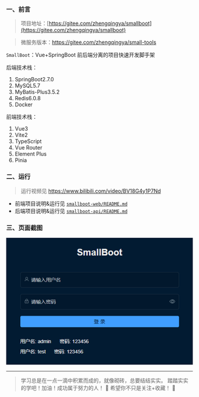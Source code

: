 ### 一、前言

> 项目地址：[https://gitee.com/zhengqingya/smallboot](https://gitee.com/zhengqingya/smallboot)

> 微服务版本：https://gitee.com/zhengqingya/small-tools

`SmallBoot`：Vue+SpringBoot 前后端分离的项目快速开发脚手架

后端技术栈：

1. SpringBoot2.7.0
2. MySQL5.7
3. MyBatis-Plus3.5.2
4. Redis6.0.8
5. Docker

前端技术栈：

1. Vue3
2. Vite2
3. TypeScript
4. Vue Router
5. Element Plus
6. Pinia

### 二、运行

> 运行视频见 https://www.bilibili.com/video/BV18G4y1P7Nd

- 前端项目说明&运行见 [`smallboot-web/README.md`](smallboot-web/README.md)
- 后端项目说明&运行见 [`smallboot-api/README.md`](smallboot-api/README.md)

### 三、页面截图

![img.png](images/login.png)

---

> 学习总是在一点一滴中积累而成的，就像砌砖，总要结结实实。
> 踏踏实实的学吧！加油！成功属于努力的人！
> 🤖 希望你不只是关注+收藏！ 🤖
